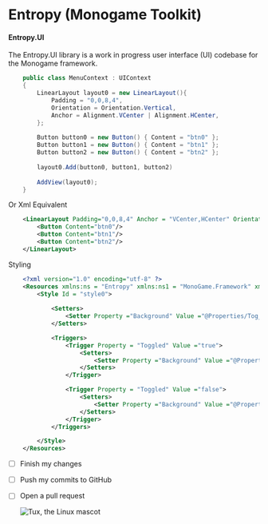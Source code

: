 # Entropy (Monogame Toolkit)
<h4>Entropy.UI</h4>

The Entropy.UI library is a work in progress user interface (UI) codebase for the Monogame framework.  

~~~csharp
    public class MenuContext : UIContext
    {
        LinearLayout layout0 = new LinearLayout(){
            Padding = "0,0,8,4",
            Orientation = Orientation.Vertical,
            Anchor = Alignment.VCenter | Alignment.HCenter,
        };
        
        Button button0 = new Button() { Content = "btn0" };
        Button button1 = new Button() { Content = "btn1" };
        Button button2 = new Button() { Content = "btn2" };
        
        layout0.Add(button0, button1, button2)
        
        AddView(layout0);
    }
~~~

Or Xml Equivalent

~~~xml
    <LinearLayout Padding="0,0,8,4" Anchor = "VCenter,HCenter" Orientation ="Vertical">
        <Button Content="btn0"/>
        <Button Content="btn1"/>
        <Button Content="btn2"/>
    </LinearLayout>
~~~

Styling
~~~xml
    <?xml version="1.0" encoding="utf-8" ?>
    <Resources xmlns:ns = "Entropy" xmlns:ns1 = "MonoGame.Framework" xmlns:ns2 = "Entropy.UI">
        <Style Id = "style0">
            
            <Setters>
                <Setter Property ="Background" Value ="@Properties/Tog_Button"/>
            </Setters>

            <Triggers>
                <Trigger Property = "Toggled" Value ="true">
                    <Setters>
                        <Setter Property ="Background" Value ="@Properties/Tog_ButtonPressed"/>
                    </Setters>
                </Trigger>

                <Trigger Property = "Toggled" Value ="false">
                    <Setters>
                        <Setter Property ="Background" Value ="@Properties/Tog_Button"/>
                    </Setters>
                </Trigger>
            </Triggers>

        </Style>
    </Resources> 
~~~


- [ ] Finish my changes
- [ ] Push my commits to GitHub
- [ ] Open a pull request

  ![Tux, the Linux mascot](/assets/images/tux.png)
